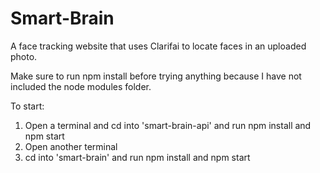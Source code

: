 # Smart-Brain

A face tracking website that uses Clarifai to locate faces in an uploaded photo.

Make sure to run npm install before trying anything because I have not included the node modules folder.

To start:
1. Open a terminal and cd into 'smart-brain-api' and run npm install and npm start
2. Open another terminal 
3. cd into 'smart-brain' and run npm install and npm start
 
